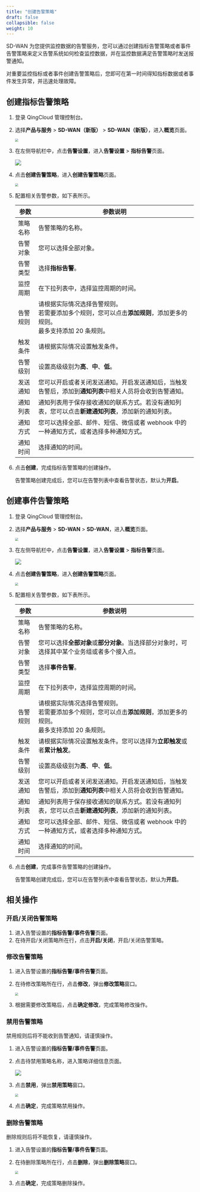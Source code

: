 ```yaml
---
title: "创建告警策略"
draft: false
collapsible: false
weight: 10
---
```


SD-WAN 为您提供监控数据的告警服务，您可以通过创建指标告警策略或者事件告警策略来定义告警系统如何检查监控数据，并在监控数据满足告警策略时发送报警通知。

对重要监控指标或者事件创建告警策略后，您即可在第一时间得知指标数据或者事件发生异常，并迅速处理故障。

## 创建指标告警策略

1. 登录 QingCloud 管理控制台。

2. 选择**产品与服务** > **SD-WAN（新版）** > **SD-WAN（新版）**，进入**概览**页面。

   <img src="../../../_images/qs_cloud_network.png" style="zoom:50%;" />

3. 在左侧导航栏中，点击**告警设置**，进入**告警设置** > **指标告警**页面。

   ![](../../../_images/um_alarm_list.png)

4. 点击**创建告警策略**，进入**创建告警策略**页面。

   <img src="../../../_images/um_alarm_indicator_create.png" style="zoom:50%;" />

5. 配置相关告警参数，如下表所示。

   | 参数     | 参数说明                                                     |
   | -------- | ------------------------------------------------------------ |
   | 策略名称 | 告警策略的名称。                                             |
   | 告警对象 | 您可以选择全部对象。                                         |
   | 告警类型 | 选择**指标告警**。                                           |
   | 监控周期 | 在下拉列表中，选择监控周期的时间。                           |
   | 告警规则 | 请根据实际情况选择告警规则。<br />若需要添加多个规则，您可以点击**添加规则**，添加更多的规则。<br />最多支持添加 20 条规则。 |
   | 触发条件 | 请根据实际情况设置触发条件。                                 |
   | 告警级别 | 设置高级级别为**高**、**中**、**低**。                       |
   | 发送通知 | 您可以开启或者关闭发送通知。开启发送通知后，当触发告警后，添加到**通知列表**中相关人员将会收到告警通知。 |
   | 通知列表 | 通知列表用于保存接收通知的联系方式。若没有通知列表，您可以点击**新建通知列表**，添加新的通知列表。 |
   | 通知方式 | 您可以选择全部、邮件、短信、微信或者 webhook 中的一种通知方式，或者选择多种通知方式。 |
   | 通知时间 | 选择通知的时间。                                             |

6. 点击**创建**，完成指标告警策略的创建操作。

   告警策略创建完成后，您可以在告警列表中查看告警状态，默认为**开启**。

## 创建事件告警策略

1. 登录 QingCloud 管理控制台。

2. 选择**产品与服务** > **SD-WAN** > **SD-WAN**，进入**概览**页面。

   <img src="../../../_images/qs_cloud_network.png" style="zoom:50%;" />

3. 在左侧导航栏中，点击**告警设置**，进入**告警设置** > **指标告警**页面。

   ![](../../../_images/um_alarm_list.png)

4. 点击**创建告警策略**，进入**创建告警策略**页面。

   <img src="../../../_images/um_alarm_event_create.png" style="zoom:50%;" />

5. 配置相关告警参数，如下表所示。

   | 参数     | 参数说明                                                     |
   | -------- | ------------------------------------------------------------ |
   | 策略名称 | 告警策略的名称。                                             |
   | 告警对象 | 您可以选择**全部对象**或**部分对象**。当选择部分对象时，可选择其中某个业务组或者多个接入点。 |
   | 告警类型 | 选择**事件告警**。                                           |
   | 监控周期 | 在下拉列表中，选择监控周期的时间。                           |
   | 告警规则 | 请根据实际情况选择告警规则。<br />若需要添加多个规则，您可以点击**添加规则**，添加更多的规则。<br />最多支持添加 20 条规则。 |
   | 触发条件 | 请根据实际情况设置触发条件。您可以选择为**立即触发**或者**累计触发**。 |
   | 告警级别 | 设置高级级别为**高**、**中**、**低**。                       |
   | 发送通知 | 您可以开启或者关闭发送通知。开启发送通知后，当触发告警后，添加到**通知列表**中相关人员将会收到告警通知。 |
   | 通知列表 | 通知列表用于保存接收通知的联系方式。若没有通知列表，您可以点击**新建通知列表**，添加新的通知列表。 |
   | 通知方式 | 您可以选择全部、邮件、短信、微信或者 webhook 中的一种通知方式，或者选择多种通知方式。 |
   | 通知时间 | 选择通知的时间。                                             |

6. 点击**创建**，完成事件告警策略的创建操作。

   告警策略创建完成后，您可以在告警列表中查看告警状态，默认为**开启**。

## 相关操作

### 开启/关闭告警策略

1. 进入告警设置的**指标告警/事件告警**页面。
2. 在待开启/关闭策略所在行，点击**开启/关闭**，开启/关闭告警策略。

### 修改告警策略

1. 进入告警设置的**指标告警/事件告警**页面。

2. 在待修改策略所在行，点击**修改**，弹出**修改策略**窗口。

   <img src="../../../_images/um_alarm_modify_policy.png" style="zoom:50%;" />

3. 根据需要修改策略后，点击**确定修改**，完成策略修改操作。

### 禁用告警策略

禁用规则后将不能收到告警通知，请谨慎操作。

1. 进入告警设置的**指标告警/事件告警**页面。

2. 点击待禁用策略名称，进入策略详细信息页面。

   ![](../../../_images/um_alarm_policy_details.png)

3. 点击**禁用**，弹出**禁用策略**窗口。

   <img src="../../../_images/um_alarm_policy_disabled.png" style="zoom:50%;" />

4. 点击**确定**，完成策略禁用操作。

### 删除告警策略

删除规则后将不能恢复，请谨慎操作。

1. 进入告警设置的**指标告警/事件告警**页面。

2. 在待删除策略所在行，点击**删除**，弹出**删除策略**窗口。

   <img src="../../../_images/um_alarm_policy_del.png" style="zoom:50%;" />

3. 点击**确定**，完成策略删除操作。
